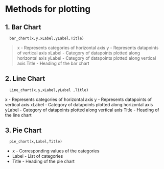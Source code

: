 # Methods for plotting

## 1. Bar Chart

```python
  bar_chart(x,y,xLabel,yLabel,Title)
```
> x - Represents categories of horizontal axis
y - Represents datapoints of vertical axis
xLabel - Category of datapoints plotted along horizontal axis
yLabel - Category of datapoints plotted along vertical axis
Title - Heading of the bar chart






## 2. Line Chart
```python
  Line_chart(x,y,xLabel,yLabel ,Title)
```
x - Represents categories of horizontal axis
y - Represents datapoints of vertical axis
xLabel - Category of datapoints plotted along horizontal axis
yLabel - Category of datapoints plotted along vertical axis
Title - Heading of the line chart





## 3. Pie Chart
```python
  pie_chart(x,Label,Title)
```

* x - Corresponding values of the categories
* Label - List of categories
* Title - Heading of the pie chart






